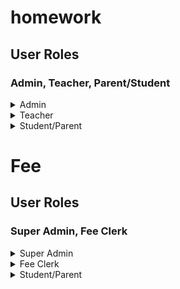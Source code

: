 # homework
## User Roles
### Admin, Teacher, Parent/Student
<details>
    <summary>Admin</summary>
    <ul>
        <li>View and export Logs generated by teacher</li>
        <li>View Teacher users and updates them (cannot update username)</li>
        <li>Create Teacher users</li>
        <li>View Student users fetched from SQL Server Database</li>
    </ul>
</details>
<details>
    <summary>Teacher</summary>
    <ul>
        <li>View sent Homeworks to student/parent users</li>
        <li>compose homework</li>
        <li>View and update profile imformation (cannot update username)</li>
    </ul>
</details>
<details>
    <summary>Student/Parent</summary>
    <ul>
        <li>View Homeworks</li>
        <li>View profile information</li>
    </ul>
</details>

# Fee
## User Roles
### Super Admin, Fee Clerk
<details>
    <summary>Super Admin</summary>
    <ul>
        <li>View Fee data Logs</li>
        <li>View Maintainence mode change Logs</li>
        <li>View Teacher users creation and updation Logs</li>
    </ul>
</details>
<details>
    <summary>Fee Clerk</summary>
    <ul>
        <li>View and change maintainence mode(Online, Month End, Custom Maintainence)</li>
        <li>Create and update Fee Data using CSV File</li>
        <li>Delete Fee Data using Month Selector</li>
        <li>// Create Fee data using Form</li>
        <li>// add fee receipts using Form</li>
        <li>View Student users fetched from SQL Server Database</li>
    </ul>
</details>
<details>
    <summary>Student/Parent</summary>
    <ul>
        <li>View unpaid fee payments and pay them via 2 options(Card & Netbanking)</li>
        <li>// View paid fee receipts for existing months</li>
    </ul>
</details>

